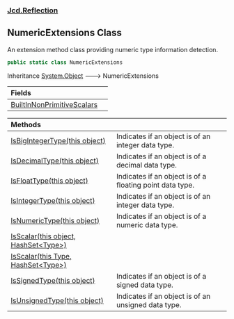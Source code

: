 ### [Jcd.Reflection](Jcd.Reflection.md 'Jcd.Reflection')

## NumericExtensions Class

An extension method class providing numeric type information detection.

```csharp
public static class NumericExtensions
```

Inheritance [System.Object](https://docs.microsoft.com/en-us/dotnet/api/System.Object 'System.Object') &#129106;
NumericExtensions

| Fields                                                                                                                                      | |
|:--------------------------------------------------------------------------------------------------------------------------------------------|:-|
| [BuiltInNonPrimitiveScalars](NumericExtensions.BuiltInNonPrimitiveScalars.md 'Jcd.Reflection.NumericExtensions.BuiltInNonPrimitiveScalars') | |

| Methods                                                                                                                                                                                                         |                                                          |
|:----------------------------------------------------------------------------------------------------------------------------------------------------------------------------------------------------------------|:---------------------------------------------------------|
| [IsBigIntegerType(this object)](NumericExtensions.IsBigIntegerType.z86uyBwu/bnCcb/AnWuHsg.md 'Jcd.Reflection.NumericExtensions.IsBigIntegerType(this object)')                                                  | Indicates if an object is of an integer data type.       |
| [IsDecimalType(this object)](NumericExtensions.IsDecimalType.QIDDaZjmhckiMWsOODBJQA.md 'Jcd.Reflection.NumericExtensions.IsDecimalType(this object)')                                                           | Indicates if an object is of a decimal data type.        |
| [IsFloatType(this object)](NumericExtensions.IsFloatType.O/HocMxJvlcIXB3FPOi79A.md 'Jcd.Reflection.NumericExtensions.IsFloatType(this object)')                                                                 | Indicates if an object is of a floating point data type. |
| [IsIntegerType(this object)](NumericExtensions.IsIntegerType.u6xy7vkDU5YKeMN8xmXYxg.md 'Jcd.Reflection.NumericExtensions.IsIntegerType(this object)')                                                           | Indicates if an object is of an integer data type.       |
| [IsNumericType(this object)](NumericExtensions.IsNumericType.4vu7DY8ejYD2+0mzAEiNEQ.md 'Jcd.Reflection.NumericExtensions.IsNumericType(this object)')                                                           | Indicates if an object is of a numeric data type.        |
| [IsScalar(this object, HashSet&lt;Type&gt;)](NumericExtensions.IsScalar.dT+mZpdUPUW0AgPxNtNXlQ.md 'Jcd.Reflection.NumericExtensions.IsScalar(this object, System.Collections.Generic.HashSet<System.Type>)')    |                                                          |
| [IsScalar(this Type, HashSet&lt;Type&gt;)](NumericExtensions.IsScalar.GX/mQy1dQe4/VwJIK8+1Zg.md 'Jcd.Reflection.NumericExtensions.IsScalar(this System.Type, System.Collections.Generic.HashSet<System.Type>)') |                                                          |
| [IsSignedType(this object)](NumericExtensions.IsSignedType.HOn5bk0dO35Je044uJkmaQ.md 'Jcd.Reflection.NumericExtensions.IsSignedType(this object)')                                                              | Indicates if an object is of a signed data type.         |
| [IsUnsignedType(this object)](NumericExtensions.IsUnsignedType.dp9+MEK66gPXr+jWI1NCcA.md 'Jcd.Reflection.NumericExtensions.IsUnsignedType(this object)')                                                        | Indicates if an object is of an unsigned data type.      |
